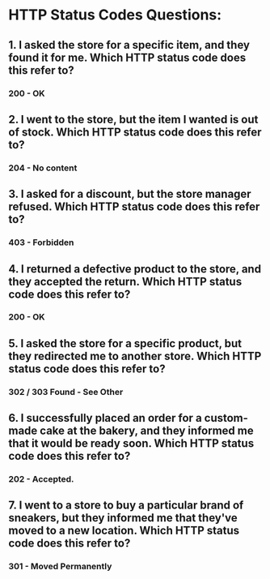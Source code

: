 # HTTP Status Codes Questions:

## 1. I asked the store for a specific item, and they found it for me. Which HTTP status code does this refer to?
### 200 - OK

## 2. I went to the store, but the item I wanted is out of stock. Which HTTP status code does this refer to?
### 204 - No content

## 3. I asked for a discount, but the store manager refused. Which HTTP status code does this refer to?
### 403 - Forbidden

## 4. I returned a defective product to the store, and they accepted the return. Which HTTP status code does this refer to?
### 200 - OK

## 5. I asked the store for a specific product, but they redirected me to another store. Which HTTP status code does this refer to?
### 302 / 303 Found - See Other

## 6. I successfully placed an order for a custom-made cake at the bakery, and they informed me that it would be ready soon. Which HTTP status code does this refer to?
###  202 - Accepted.

## 7. I went to a store to buy a particular brand of sneakers, but they informed me that they've moved to a new location. Which HTTP status code does this refer to?
### 301 - Moved Permanently